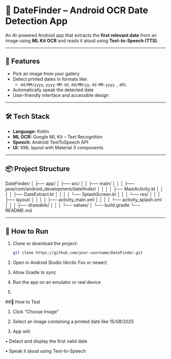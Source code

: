 # 📅 DateFinder – Android OCR Date Detection App

An AI-powered Android app that extracts the **first relevant date** from an image using **ML Kit OCR** and reads it aloud using **Text-to-Speech (TTS)**.

---

## 🚀 Features

- Pick an image from your gallery
- Detect printed dates in formats like:
  - `dd/MM/yyyy`, `yyyy-MM-dd`, `dd/MM/yy`, `dd-MM-yyyy	`, etc.
- Automatically speak the detected date
- User-friendly interface and accessible design

---

## 🛠 Tech Stack

- **Language:** Kotlin  
- **ML OCR:** Google ML Kit – Text Recognition  
- **Speech:** Android TextToSpeech API  
- **UI:** XML layout with Material 3 components  

---

## 📦 Project Structure

DateFinder/
│
├── app/
│ ├── src/
│ │ ├── main/
│ │ │ ├── java/com/android_development/datefinder/
│ │ │ │ ├── MainActivity.kt
│ │ │ │ ├── DateExtract.kt
│ │ │ │ └── SplashScreen.kt
│ │ │ └── res/
│ │ │ ├── layout/
│ │ │ │ ├── activity_main.xml
│ │ │ │ └── activity_splash.xml
│ │ │ ├── drawable/
│ │ │ └── values/
│ └── build.gradle
└── README.md


---

## 📱 How to Run

1. Clone or download the project:
   ```bash
   git clone https://github.com/your-username/DateFinder.git
   
2. Open in Android Studio (Arctic Fox or newer)

3. Allow Gradle to sync

4. Run the app on an emulator or real device
5. 

##🧪 How to Test
  1. Click “Choose Image”

  2. Select an image containing a printed date like 15/08/2025

  3. App will:

  • Detect and display the first valid date

  • Speak it aloud using Text-to-Speech




